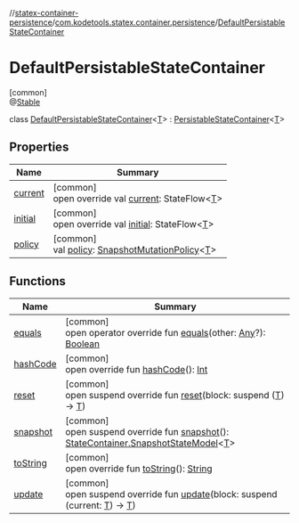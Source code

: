 //[statex-container-persistence](../../../index.md)/[com.kodetools.statex.container.persistence](../index.md)/[DefaultPersistableStateContainer](index.md)

# DefaultPersistableStateContainer

[common]\
@[Stable](https://developer.android.com/reference/kotlin/androidx/compose/runtime/Stable.html)

class [DefaultPersistableStateContainer](index.md)&lt;[T](index.md)&gt; : [PersistableStateContainer](../-persistable-state-container/index.md)&lt;[T](index.md)&gt;

## Properties

| Name | Summary |
|---|---|
| [current](current.md) | [common]<br>open override val [current](current.md): StateFlow&lt;[T](index.md)&gt; |
| [initial](initial.md) | [common]<br>open override val [initial](initial.md): StateFlow&lt;[T](index.md)&gt; |
| [policy](policy.md) | [common]<br>val [policy](policy.md): [SnapshotMutationPolicy](https://developer.android.com/reference/kotlin/androidx/compose/runtime/SnapshotMutationPolicy.html)&lt;[T](index.md)&gt; |

## Functions

| Name | Summary |
|---|---|
| [equals](equals.md) | [common]<br>open operator override fun [equals](equals.md)(other: [Any](https://kotlinlang.org/api/core/kotlin-stdlib/kotlin/-any/index.html)?): [Boolean](https://kotlinlang.org/api/core/kotlin-stdlib/kotlin/-boolean/index.html) |
| [hashCode](hash-code.md) | [common]<br>open override fun [hashCode](hash-code.md)(): [Int](https://kotlinlang.org/api/core/kotlin-stdlib/kotlin/-int/index.html) |
| [reset](reset.md) | [common]<br>open suspend override fun [reset](reset.md)(block: suspend ([T](index.md)) -&gt; [T](index.md)) |
| [snapshot](snapshot.md) | [common]<br>open suspend override fun [snapshot](snapshot.md)(): [StateContainer.SnapshotStateModel](../../../../statex-container/statex-container/com.kodetools.statex.container/-state-container/-snapshot-state-model/index.md)&lt;[T](index.md)&gt; |
| [toString](to-string.md) | [common]<br>open override fun [toString](to-string.md)(): [String](https://kotlinlang.org/api/core/kotlin-stdlib/kotlin/-string/index.html) |
| [update](update.md) | [common]<br>open suspend override fun [update](update.md)(block: suspend (current: [T](index.md)) -&gt; [T](index.md)) |
